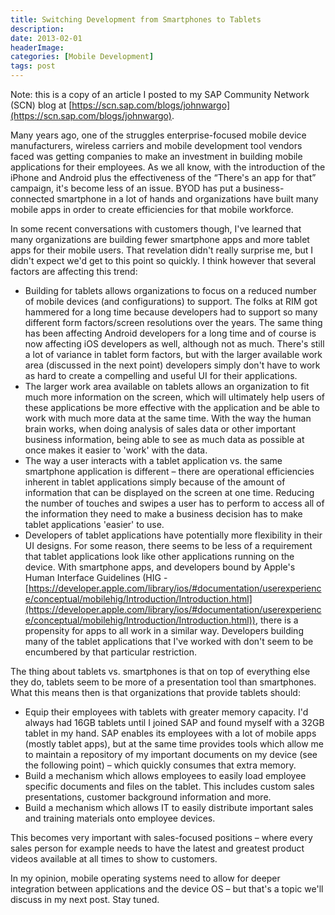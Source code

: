 ```yaml
---
title: Switching Development from Smartphones to Tablets
description: 
date: 2013-02-01
headerImage: 
categories: [Mobile Development]
tags: post
---
```


Note: this is a copy of an article I posted to my SAP Community Network (SCN) blog at [https://scn.sap.com/blogs/johnwargo](https://scn.sap.com/blogs/johnwargo).

Many years ago, one of the struggles enterprise-focused mobile device manufacturers, wireless carriers and mobile development tool vendors faced was getting companies to make an investment in building mobile applications for their employees. As we all know, with the introduction of the iPhone and Android plus the effectiveness of the “There's an app for that” campaign, it's become less of an issue. BYOD has put a business-connected smartphone in a lot of hands and organizations have built many mobile apps in order to create efficiencies for that mobile workforce.

In some recent conversations with customers though, I've learned that many organizations are building fewer smartphone apps and more tablet apps for their mobile users. That revelation didn't really surprise me, but I didn't expect we'd get to this point so quickly. I think however that several factors are affecting this trend:

*   Building for tablets allows organizations to focus on a reduced number of mobile devices (and configurations) to support. The folks at RIM got hammered for a long time because developers had to support so many different form factors/screen resolutions over the years. The same thing has been affecting Android developers for a long time and of course is now affecting iOS developers as well, although not as much. There's still a lot of variance in tablet form factors, but with the larger available work area (discussed in the next point) developers simply don't have to work as hard to create a compelling and useful UI for their applications.
*   The larger work area available on tablets allows an organization to fit much more information on the screen, which will ultimately help users of these applications be more effective with the application and be able to work with much more data at the same time. With the way the human brain works, when doing analysis of sales data or other important business information, being able to see as much data as possible at once makes it easier to 'work' with the data.
*   The way a user interacts with a tablet application vs. the same smartphone application is different – there are operational efficiencies inherent in tablet applications simply because of the amount of information that can be displayed on the screen at one time. Reducing the number of touches and swipes a user has to perform to access all of the information they need to make a business decision has to make tablet applications 'easier' to use.
*   Developers of tablet applications have potentially more flexibility in their UI designs. For some reason, there seems to be less of a requirement that tablet applications look like other applications running on the device. With smartphone apps, and developers bound by Apple's Human Interface Guidelines (HIG - [https://developer.apple.com/library/ios/#documentation/userexperience/conceptual/mobilehig/Introduction/Introduction.html](https://developer.apple.com/library/ios/#documentation/userexperience/conceptual/mobilehig/Introduction/Introduction.html)), there is a propensity for apps to all work in a similar way. Developers building many of the tablet applications that I've worked with don't seem to be encumbered by that particular restriction.

The thing about tablets vs. smartphones is that on top of everything else they do, tablets seem to be more of a presentation tool than smartphones. What this means then is that organizations that provide tablets should:

*   Equip their employees with tablets with greater memory capacity. I'd always had 16GB tablets until I joined SAP and found myself with a 32GB tablet in my hand. SAP enables its employees with a lot of mobile apps (mostly tablet apps), but at the same time provides tools which allow me to maintain a repository of my important documents on my device (see the following point) – which quickly consumes that extra memory.
*   Build a mechanism which allows employees to easily load employee specific documents and files on the tablet. This includes custom sales presentations, customer background information and more.
*   Build a mechanism which allows IT to easily distribute important sales and training materials onto employee devices.

This becomes very important with sales-focused positions – where every sales person for example needs to have the latest and greatest product videos available at all times to show to customers.

In my opinion, mobile operating systems need to allow for deeper integration between applications and the device OS – but that's a topic we'll discuss in my next post. Stay tuned.